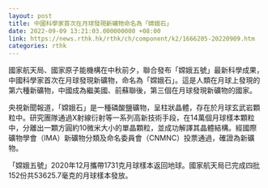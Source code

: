 ```yaml
---
layout: post
title: 中國科學家首次在月球發現新礦物命名為「嫦娥石」
date: 2022-09-09 13:21:03.000000000 +08:00
link: https://news.rthk.hk/rthk/ch/component/k2/1666205-20220909.htm
categories: rthk
---
```


國家航天局、國家原子能機構在中秋前夕，聯合發布「嫦娥五號」最新科學成果，中國科學家首次在月球發現新礦物，命名為「嫦娥石」。這是人類在月球上發現的第六種新礦物，中國成為繼美國、前蘇聯後，第三個在月球發現新礦物的國家。

央視新聞報道，「嫦娥石」是一種磷酸鹽礦物，呈柱狀晶體，存在於月球玄武岩顆粒中。研究團隊通過X射線衍射等一系列高新技術手段，在14萬個月球樣本顆粒中，分離出一顆方圓約10微米大小的單晶顆粒，並成功解譯其晶體結構。經國際礦物學會（IMA）新礦物分類及命名委員會（CNMNC）投票通過，確證為新礦物。

「嫦娥五號」2020年12月攜帶1731克月球樣本返回地球。國家航天局已完成四批152份共53625.7毫克的月球樣本發放。
